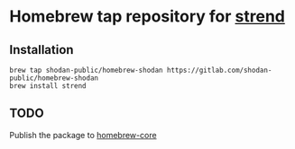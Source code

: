 # Homebrew tap repository for [strend](https://gitlab.com/shodan-public/homebrew-shodan)

## Installation

```shell
brew tap shodan-public/homebrew-shodan https://gitlab.com/shodan-public/homebrew-shodan
brew install strend
```

## TODO

Publish the package to [homebrew-core](https://github.com/Homebrew/homebrew-core)
